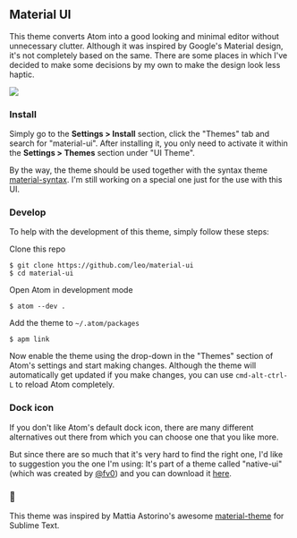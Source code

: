 ## Material UI

This theme converts Atom into a good looking and minimal editor without unnecessary clutter. Although it was inspired by Google's Material design, it's not completely based on the same. There are some places in which I've decided to make some decisions by my own to make the design look less haptic.

<a href="https://raw.githubusercontent.com/leo/material-ui/screenshots/with-code.png" target="_blank">
  <img src="https://raw.githubusercontent.com/leo/material-ui/screenshots/with-code.png">
</a>

### Install

Simply go to the __Settings > Install__ section, click the "Themes" tab and search for "material-ui". After installing it, you only need to activate it within the __Settings > Themes__ section under "UI Theme".

By the way, the theme should be used together with the syntax theme [material-syntax][1]. I'm still working on a special one just for the use with this UI.

### Develop

To help with the development of this theme, simply follow these steps:

Clone this repo

```shell
$ git clone https://github.com/leo/material-ui
$ cd material-ui
```

Open Atom in development mode

```shell
$ atom --dev .
```

Add the theme to `~/.atom/packages`

```shell
$ apm link
```

Now enable the theme using the drop-down in the "Themes" section of Atom's settings and start making changes. Although the theme will automatically get updated if you make changes, you can use `cmd-alt-ctrl-L` to reload Atom completely. 

### Dock icon

If you don't like Atom's default dock icon, there are many different alternatives out there from which you can choose one that you like more.

But since there are so much that it's very hard to find the right one, I'd like to suggestion you the one I'm using: It's part of a theme called "native-ui" (which was created by [@fv0][2]) and you can download it [here][3].

### :crown:

This theme was inspired by Mattia Astorino's awesome [material-theme][4] for Sublime Text.

[1]: https://atom.io/themes/material-syntax
[2]: https://github.com/fv0
[3]: https://github.com/fv0/native-ui/raw/master/Atom.icns
[4]: https://github.com/equinusocio/material-theme
